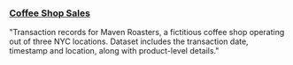 
### [Coffee Shop Sales](https://www.kaggle.com/datasets/ahmedabbas757/coffee-sales)

"Transaction records for Maven Roasters, a fictitious coffee shop operating out of three NYC locations. Dataset includes the transaction date, timestamp and location, along with product-level details."
